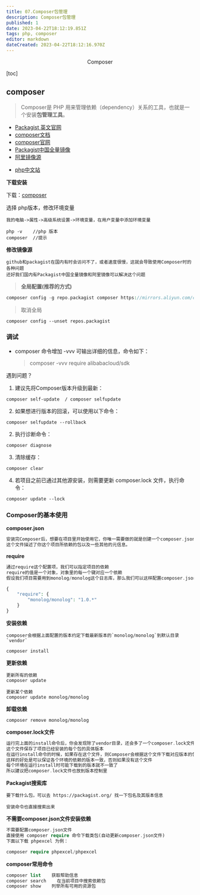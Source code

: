 ```yaml
---
title: 07.Composer包管理
description: Composer包管理
published: 1
date: 2023-04-22T18:12:19.851Z
tags: php, composer
editor: markdown
dateCreated: 2023-04-22T18:12:16.970Z
---
```


<center>Composer</center>



[toc]



## composer

> Composer是 PHP 用来管理依赖（dependency）关系的工具，也就是一个安装**包管理工具**。

- [Packagist 英文官网](https://packagist.org/)
- [composer文档](https://docs.phpcomposer.com/)
- [composer官网](https://www.phpcomposer.com/)
- [Packagist中国全量镜像](https://pkg.phpcomposer.com/)
- [阿里镜像源](https://mirrors.aliyun.com/composer/)

* [php中文站](https://www.p2hp.com/)



**下载安装**

下载：[composer](https://getcomposer.org/download/)

选择 php版本，修改环境变量

```
我的电脑->属性->高级系统设置->环境变量，在用户变量中添加环境变量

php -v    //php 版本
composer  //提示
```



**修改镜像源**

```
github和packagist在国内有时会访问不了，或者速度很慢，这就会导致使用Composer时的各种问题
还好我们国内有Packagist中国全量镜像和阿里镜像可以解决这个问题
```



> **全局配置(推荐的方式)**

```php
composer config -g repo.packagist composer https://mirrors.aliyun.com/composer/  //阿里
```

> 取消全局

```
composer config --unset repos.packagist
```



### 调试

- composer 命令增加 -vvv 可输出详细的信息，命令如下：

  >  composer -vvv require alibabacloud/sdk

遇到问题？

1. 建议先将Composer版本升级到最新：

``` 
composer self-update  / composer selfupdate
```

2. 如果想进行版本的回滚，可以使用以下命令：

```
composer selfupdate --rollback
```

2. 执行诊断命令：

```
composer diagnose
```

3. 清除缓存：

```
composer clear
```

4. 若项目之前已通过其他源安装，则需要更新 composer.lock 文件，执行命令：

```
composer update --lock
```



### Composer的基本使用

**composer.json**

```php
安装完Composer后，想要在项目里开始使用它，你唯一需要做的就是创建一个composer.json文件。
这个文件描述了你这个项目所依赖的包以及一些其他的元信息。
```

**require**

```php
通过require这个配置项，我们可以指定项目的依赖
require的值是一个对象，对象里的每一个键对应一个依赖
假设我们项目需要用到monolog/monolog这个日志库，那么我们可以这样配置composer.json文件：

{
    "require": {
        "monolog/monolog": "1.0.*"
    }
}
```

**安装依赖**

```shell
composer会根据上面配置的版本约定下载最新版本的`monolog/monolog`到默认目录`vendor`

composer install
```

**更新依赖**

```shell
更新所有的依赖
composer update

更新某个依赖
composer update monolog/monolog
```

**卸载依赖**

```
composer remove monolog/monolog
```

**composer.lock文件**

```php
运行完上面的install命令后，你会发现除了vendor目录，还会多了一个composer.lock文件
这个文件保存了项目已经安装的每个包的具体版本
在运行install命令的时候，如果存在这个文件，则Composer会根据这个文件下载对应版本的包
这样的好处是可以保证各个环境的依赖的版本一致，否则如果没有这个文件
每个环境在运行install时可能下载到的版本就不一致了
所以建议把composer.lock文件也放到版本控制里
```

**Packagist搜索库**

```
要下载什么包，可以去 https://packagist.org/ 找一下包名及其版本信息

安装命令也直接搜索出来
```

**不需要composer.json文件安装依赖**

```php
不需要配置composer.json文件
直接使用 composer require 命令下载类包(自动更新composer.json文件)
下面以下载 phpexcel 为例：

composer require phpexcel/phpexcel
```

**composer常用命令**

```php
composer list    获取帮助信息
composer search    在当前项目中搜索依赖包
composer show    列举所有可用的资源包
```











